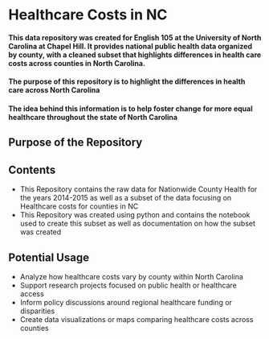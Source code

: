 # **Healthcare Costs in NC**
#### This data repository was created for English 105 at the University of North Carolina at Chapel Hill. It provides national public health data organized by county, with a cleaned subset that highlights differences in health care costs across counties in North Carolina. 

#### The purpose of this repository is to highlight the differences in health care across North Carolina 
#### The idea behind this information is to help foster change for more equal healthcare throughout the state of North Carolina
## Purpose of the Repository
## Contents
* This Repository contains the raw data for Nationwide County Health for the years 2014-2015 as well as a subset of the data focusing on Healthcare costs for counties in NC
* This Repository was created using python and contains the notebook used to create this subset as well as documentation on how the subset was created
## Potential Usage
* Analyze how healthcare costs vary by county within North Carolina
* Support research projects focused on public health or healthcare access
* Inform policy discussions around regional healthcare funding or disparities
* Create data visualizations or maps comparing healthcare costs across counties
